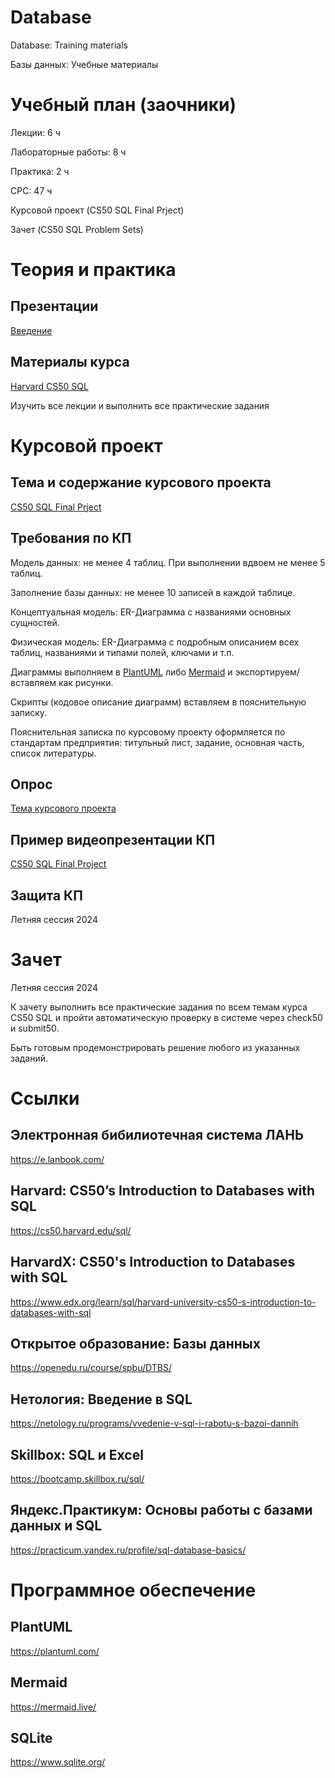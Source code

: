 # Database
Database: Training materials

Базы данных: Учебные материалы

# Учебный план (заочники)
Лекции: 6 ч

Лабораторные работы: 8 ч

Практика: 2 ч

СРС: 47 ч

Курсовой проект (CS50 SQL Final Prject)

Зачет (CS50 SQL Problem Sets)
# Теория и практика
## Презентации
[Введение](https://github.com/Valentin-Arkov/Database/blob/main/DB-01-Intro.pdf)

## Материалы курса
[Harvard CS50 SQL](https://cs50.harvard.edu/sql/)

Изучить все лекции и выполнить все практические задания

# Курсовой проект
## Тема и содержание курсового проекта
[CS50 SQL Final Prject](https://cs50.harvard.edu/sql/2024/project/)

## Требования по КП
Модель данных: не менее 4 таблиц. При выполнении вдвоем не менее 5 таблиц.

Заполнение базы данных: не менее 10 записей в каждой таблице.

Концептуальная модель: ER-Диаграмма с названиями основных сущностей.

Физическая модель: ER-Диаграмма с подробным описанием всех таблиц, названиями и типами полей, ключами и т.п.

Диаграммы выполняем в [PlantUML](https://plantuml.com/) либо [Mermaid](https://mermaid.live/) и экспортируем/вставляем как рисунки.

Скрипты (кодовое описание диаграмм) вставляем в пояснительную записку.

Пояснительная записка по курсовому проекту оформляется по стандартам предприятия: титульный лист, задание, основная часть, список литературы.

## Опрос
[Тема курсового проекта](https://clck.ru/39gVDm)

## Пример видеопрезентации КП
[CS50 SQL Final Project](https://youtu.be/T6JXscp442A)

## Защита КП
Летняя сессия 2024

# Зачет
Летняя сессия 2024

К зачету выполнить все практические задания по всем темам курса CS50 SQL и пройти автоматическую проверку в системе через check50 и submit50.

Быть готовым продемонстрировать решение любого из указанных заданий.

# Ссылки
## Электронная бибилиотечная система ЛАНЬ
https://e.lanbook.com/

## Harvard: CS50’s Introduction to Databases with SQL
https://cs50.harvard.edu/sql/

## HarvardX: CS50's Introduction to Databases with SQL
https://www.edx.org/learn/sql/harvard-university-cs50-s-introduction-to-databases-with-sql

## Открытое образование: Базы данных
https://openedu.ru/course/spbu/DTBS/

## Нетология: Введение в SQL 
https://netology.ru/programs/vvedenie-v-sql-i-rabotu-s-bazoi-dannih

## Skillbox: SQL и Excel
https://bootcamp.skillbox.ru/sql/

## Яндекс.Практикум: Основы работы с базами данных и SQL
https://practicum.yandex.ru/profile/sql-database-basics/

# Программное обеспечение
## PlantUML
https://plantuml.com/

## Mermaid
https://mermaid.live/

## SQLite
https://www.sqlite.org/
